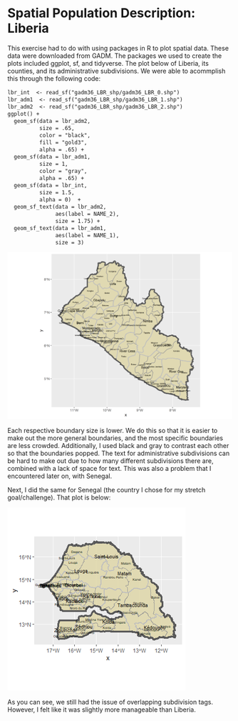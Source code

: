 # Spatial Population Description: Liberia

This exercise had to do with using packages in R to plot spatial data. These data were downloaded from GADM. The packages we used to create the plots included ggplot, sf, and tidyverse. The plot below of Liberia, its counties, and its administrative subdivisions. We were able to acommplish this through the following code:
```
lbr_int  <- read_sf("gadm36_LBR_shp/gadm36_LBR_0.shp")
lbr_adm1  <- read_sf("gadm36_LBR_shp/gadm36_LBR_1.shp")
lbr_adm2  <- read_sf("gadm36_LBR_shp/gadm36_LBR_2.shp")
ggplot() +
  geom_sf(data = lbr_adm2,
          size = .65,
          color = "black",
          fill = "gold3",
          alpha = .65) +
  geom_sf(data = lbr_adm1,
          size = 1,
          color = "gray",
          alpha = .65) +
  geom_sf(data = lbr_int,
          size = 1.5,
          alpha = 0)  +
  geom_sf_text(data = lbr_adm2,
               aes(label = NAME_2),
               size = 1.75) +
  geom_sf_text(data = lbr_adm1,
               aes(label = NAME_1),
               size = 3)
  ```
 ![](liberia.png)
 
Each respective boundary size is lower. We do this so that it is easier to make out the more general boundaries, and the most specific boundaries are less crowded. Additionally, I used black and gray to contrast each other so that the boundaries popped. The text for administrative subdivisions can be hard to make out due to how many different subdivisions there are, combined with a lack of space for text. This was also a problem that I encountered later on, with Senegal.

Next, I did the same for Senegal (the country I chose for my stretch goal/challenge). That plot is below:

![](Senegal_Plot.png)

As you can see, we still had the issue of overlapping subdivision tags. However, I felt like it was slightly more manageable than Liberia. 

